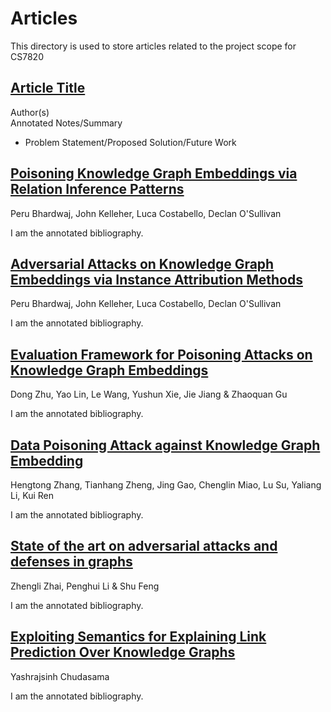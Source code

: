 # Articles
This directory is used to store articles related to the project scope for CS7820

## [Article Title](www.link.to.article)
Author(s)  
Annotated Notes/Summary  
* Problem Statement/Proposed Solution/Future Work

## [Poisoning Knowledge Graph Embeddings via Relation Inference Patterns](https://arxiv.org/abs/2111.06345)
Peru Bhardwaj, John Kelleher, Luca Costabello, Declan O'Sullivan

I am the annotated bibliography.

## [Adversarial Attacks on Knowledge Graph Embeddings via Instance Attribution Methods](https://arxiv.org/abs/2111.03120)
Peru Bhardwaj, John Kelleher, Luca Costabello, Declan O'Sullivan

I am the annotated bibliography.

## [Evaluation Framework for Poisoning Attacks on Knowledge Graph Embeddings](https://link.springer.com/chapter/10.1007/978-3-031-44693-1_15)
Dong Zhu, Yao Lin, Le Wang, Yushun Xie, Jie Jiang & Zhaoquan Gu 

I am the annotated bibliography.

## [Data Poisoning Attack against Knowledge Graph Embedding](https://arxiv.org/abs/1904.12052)
Hengtong Zhang, Tianhang Zheng, Jing Gao, Chenglin Miao, Lu Su, Yaliang Li, Kui Ren

I am the annotated bibliography.

## [State of the art on adversarial attacks and defenses in graphs](https://link.springer.com/article/10.1007/s00521-023-08839-9)
Zhengli Zhai, Penghui Li & Shu Feng

I am the annotated bibliography.

## [Exploiting Semantics for Explaining Link Prediction Over Knowledge Graphs](https://link.springer.com/chapter/10.1007/978-3-031-43458-7_50)
Yashrajsinh Chudasama 

I am the annotated bibliography.
